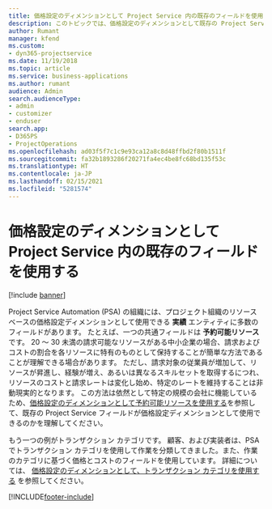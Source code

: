 ```yaml
---
title: 価格設定のディメンションとして Project Service 内の既存のフィールドを使用する
description: このトピックでは、価格設定のディメンションとして既存の Project Service フィールドを使用する方法について説明します。
author: Rumant
manager: kfend
ms.custom:
- dyn365-projectservice
ms.date: 11/19/2018
ms.topic: article
ms.service: business-applications
ms.author: rumant
audience: Admin
search.audienceType:
- admin
- customizer
- enduser
search.app:
- D365PS
- ProjectOperations
ms.openlocfilehash: ad03f5f7c1c9e93ca12a8c8d48ffbd2f80b1511f
ms.sourcegitcommit: fa32b1893286f20271fa4ec4be8fc68bd135f53c
ms.translationtype: HT
ms.contentlocale: ja-JP
ms.lasthandoff: 02/15/2021
ms.locfileid: "5281574"
---
```

# <a name="use-an-existing-field-in-project-service-as-a-pricing-dimension"></a>価格設定のディメンションとして Project Service 内の既存のフィールドを使用する

[!include [banner](../includes/psa-now-project-operations.md)]

Project Service Automation (PSA) の組織には、プロジェクト組織のリソース ベースの価格設定ディメンションとして使用できる **実績** エンティティに多数のフィールドがあります。 たとえば、一つの共通フィールドは **予約可能リソース** です。 20 ～ 30 未満の請求可能なリソースがある中小企業の場合、請求およびコストの割合を各リソースに特有のものとして保持することが簡単な方法であることが理解できる場合があります。 ただし、請求対象の従業員が増加して、リソースが昇進し、経験が増え、あるいは異なるスキルセットを取得するにつれ、リソースのコストと請求レートは変化し始め、特定のレートを維持することは非動現実的となります。 この方法は依然として特定の規模の会社に機能しているため、[価格設定のディメンションとして予約可能リソースを使用する](bookable-resource-pricing-dimension.md)を参照して、既存の Project Service フィールドが価格設定ディメンションとして使用できるのかを理解してください。

もう一つの例がトランザクション カテゴリです。 顧客、および実装者は、PSA でトランザクション カテゴリを使用して作業を分類してきました。また、作業のカテゴリに基づく価格とコストのフィールドを使用しています。 詳細については、 [価格設定のディメンションとして、トランザクション カテゴリを使用する](transaction-category-pricing-dimension.md) を参照してください。


[!INCLUDE[footer-include](../includes/footer-banner.md)]